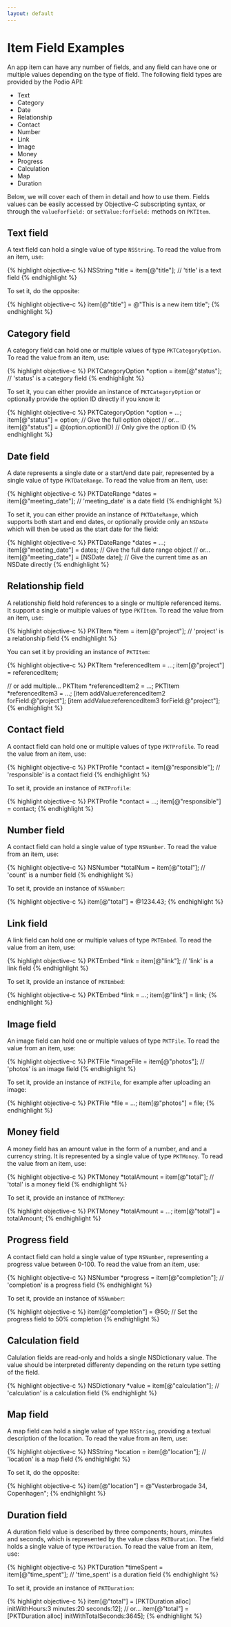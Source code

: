 ```yaml
---
layout: default
---
```

# Item Field Examples

An app item can have any number of fields, and any field can have one or multiple values depending on the type of field. The following field types are provided by the Podio API:

* Text
* Category
* Date
* Relationship
* Contact
* Number
* Link
* Image
* Money
* Progress
* Calculation
* Map
* Duration

Below, we will cover each of them in detail and how to use them. Fields values can be easily accessed by Objective-C subscripting syntax, or through the `valueForField:` or `setValue:forField:` methods on `PKTItem`.

## Text field

A text field can hold a single value of type `NSString`. To read the value from an item, use:

{% highlight objective-c %}
NSString *title = item[@"title"];  // 'title' is a text field
{% endhighlight %}

To set it, do the opposite:

{% highlight objective-c %}
item[@"title"] = @"This is a new item title";
{% endhighlight %}

## Category field

A category field can hold one or multiple values of type `PKTCategoryOption`. To read the value from an item, use:

{% highlight objective-c %}
PKTCategoryOption *option = item[@"status"]; // 'status' is a category field
{% endhighlight %}

To set it, you can either provide an instance of `PKTCategoryOption` or optionally provide the option ID directly if you know it:

{% highlight objective-c %}
PKTCategoryOption *option = ...;
item[@"status"] = option;             // Give the full option object
// or...
item[@"status"] = @(option.optionID)  // Only give the option ID
{% endhighlight %}

## Date field

A date represents a single date or a start/end date pair, represented by a single value of type `PKTDateRange`. To read the value from an item, use:

{% highlight objective-c %}
PKTDateRange *dates = item[@"meeting_date"]; // 'meeting_date' is a date field
{% endhighlight %}

To set it, you can either provide an instance of `PKTDateRange`, which supports both start and end dates, or optionally provide only an `NSDate` which will then be used as the start date for the field:

{% highlight objective-c %}
PKTDateRange *dates = ...;
item[@"meeting_date"] = dates;         // Give the full date range object
// or...
item[@"meeting_date"] = [NSDate date]; // Give the current time as an NSDate directly
{% endhighlight %}

## Relationship field

A relationship field hold references to a single or multiple referenced items. It support a single or multiple values of type `PKTItem`. To read the value from an item, use:

{% highlight objective-c %}
PKTItem *item = item[@"project"]; // 'project' is a relationship field
{% endhighlight %}

You can set it by providing an instance of `PKTItem`:

{% highlight objective-c %}
PKTItem *referencedItem = ...;
item[@"project"] = referencedItem;

// or add multiple...
PKTItem *referencedItem2 = ...;
PKTItem *referencedItem3 = ...;
[item addValue:referencedItem2 forField:@"project"];
[item addValue:referencedItem3 forField:@"project"];
{% endhighlight %}

## Contact field

A contact field can hold one or multiple values of type `PKTProfile`. To read the value from an item, use:

{% highlight objective-c %}
PKTProfile *contact = item[@"responsible"]; // 'responsible' is a contact field
{% endhighlight %}

To set it, provide an instance of `PKTProfile`:

{% highlight objective-c %}
PKTProfile *contact = ...;
item[@"responsible"] = contact;
{% endhighlight %}

## Number field

A contact field can hold a single value of type `NSNumber`. To read the value from an item, use:

{% highlight objective-c %}
NSNumber *totalNum = item[@"total"]; // 'count' is a number field
{% endhighlight %}

To set it, provide an instance of `NSNumber`:

{% highlight objective-c %}
item[@"total"] = @1234.43;
{% endhighlight %}

## Link field

A link field can hold one or multiple values of type `PKTEmbed`. To read the value from an item, use:

{% highlight objective-c %}
PKTEmbed *link = item[@"link"]; // 'link' is a link field
{% endhighlight %}

To set it, provide an instance of `PKTEmbed`:

{% highlight objective-c %}
PKTEmbed *link = ...;
item[@"link"] = link;
{% endhighlight %}

## Image field

An image field can hold one or multiple values of type `PKTFile`. To read the value from an item, use:

{% highlight objective-c %}
PKTFile *imageFile = item[@"photos"]; // 'photos' is an image field
{% endhighlight %}

To set it, provide an instance of `PKTFile`, for example after uploading an image:

{% highlight objective-c %}
PKTFile *file = ...;
item[@"photos"] = file;
{% endhighlight %}

## Money field

A money field has an amount value in the form of a number, and and a currency string. It is represented by a single value of type `PKTMoney`. To read the value from an item, use:

{% highlight objective-c %}
PKTMoney *totalAmount = item[@"total"]; // 'total' is a money field
{% endhighlight %}

To set it, provide an instance of `PKTMoney`:

{% highlight objective-c %}
PKTMoney *totalAmount = ...;
item[@"total"] = totalAmount;
{% endhighlight %}

## Progress field

A contact field can hold a single value of type `NSNumber`, representing a progress value between 0-100. To read the value from an item, use:

{% highlight objective-c %}
NSNumber *progress = item[@"completion"]; // 'completion' is a progress field
{% endhighlight %}

To set it, provide an instance of `NSNumber`:

{% highlight objective-c %}
item[@"completion"] = @50;  // Set the progress field to 50% completion
{% endhighlight %}

## Calculation field

Calulation fields are read-only and holds a single NSDictionary value. The value should be interpreted differenty depending on the return type setting of the field.

{% highlight objective-c %}
NSDictionary *value = item[@"calculation"]; // 'calculation' is a calculation field
{% endhighlight %}


## Map field

A map field can hold a single value of type `NSString`, providing a textual description of the location. To read the value from an item, use:

{% highlight objective-c %}
NSString *location = item[@"location"]; // 'location' is a map field
{% endhighlight %}

To set it, do the opposite:

{% highlight objective-c %}
item[@"location"] = @"Vesterbrogade 34, Copenhagen";
{% endhighlight %}

## Duration field

A duration field value is described by three components; hours, minutes and seconds, which is represented by the value class `PKTDuration`. The field holds a single value of type `PKTDuration`. To read the value from an item, use:

{% highlight objective-c %}
PKTDuration *timeSpent = item[@"time_spent"]; // 'time_spent' is a duration field
{% endhighlight %}

To set it, provide an instance of `PKTDuration`:

{% highlight objective-c %}
item[@"total"] = [PKTDuration alloc] initWithHours:3 minutes:20 seconds:12];
// or...
item[@"total"] = [PKTDuration alloc] initWithTotalSeconds:3645];
{% endhighlight %}